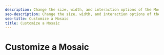 ```yaml
---
description: Change the size, width, and interaction options of the Mosaic app.
seo-description: Change the size, width, and interaction options of the Mosaic app.
seo-title: Customize a Mosaic
title: Customize a Mosaic
---
```


# Customize a Mosaic

